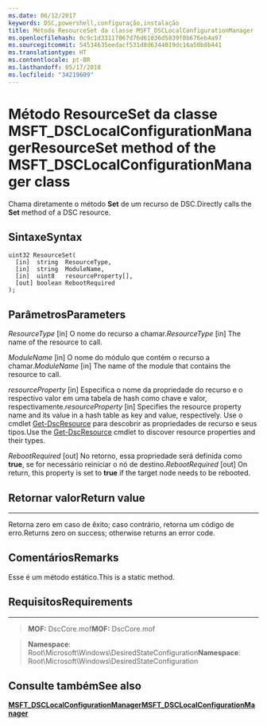 ```yaml
---
ms.date: 06/12/2017
keywords: DSC,powershell,configuração,instalação
title: Método ResourceSet da classe MSFT_DSCLocalConfigurationManager
ms.openlocfilehash: 0c9c1d33117067d76d61036d5839f0b676eb4a97
ms.sourcegitcommit: 54534635eedacf531d8d6344019dc16a50b8b441
ms.translationtype: HT
ms.contentlocale: pt-BR
ms.lasthandoff: 05/17/2018
ms.locfileid: "34219609"
---
```

# <a name="resourceset-method-of-the-msftdsclocalconfigurationmanager-class"></a><span data-ttu-id="59476-103">Método ResourceSet da classe MSFT_DSCLocalConfigurationManager</span><span class="sxs-lookup"><span data-stu-id="59476-103">ResourceSet method of the MSFT_DSCLocalConfigurationManager class</span></span>

<span data-ttu-id="59476-104">Chama diretamente o método **Set** de um recurso de DSC.</span><span class="sxs-lookup"><span data-stu-id="59476-104">Directly calls the **Set** method of a DSC resource.</span></span>

<a name="syntax"></a><span data-ttu-id="59476-105">Sintaxe</span><span class="sxs-lookup"><span data-stu-id="59476-105">Syntax</span></span>
------

```mof
uint32 ResourceSet(
  [in]  string  ResourceType,
  [in]  string  ModuleName,
  [in]  uint8   resourceProperty[],
  [out] boolean RebootRequired
);
```

<a name="parameters"></a><span data-ttu-id="59476-106">Parâmetros</span><span class="sxs-lookup"><span data-stu-id="59476-106">Parameters</span></span>
----------

<span data-ttu-id="59476-107">*ResourceType* \[in\] O nome do recurso a chamar.</span><span class="sxs-lookup"><span data-stu-id="59476-107">*ResourceType* \[in\] The name of the resource to call.</span></span>

<span data-ttu-id="59476-108">*ModuleName* \[in\] O nome do módulo que contém o recurso a chamar.</span><span class="sxs-lookup"><span data-stu-id="59476-108">*ModuleName* \[in\] The name of the module that contains the resource to call.</span></span>

<span data-ttu-id="59476-109">*resourceProperty* \[in\] Especifica o nome da propriedade do recurso e o respectivo valor em uma tabela de hash como chave e valor, respectivamente.</span><span class="sxs-lookup"><span data-stu-id="59476-109">*resourceProperty* \[in\] Specifies the resource property name and its value in a hash table as key and value, respectively.</span></span> <span data-ttu-id="59476-110">Use o cmdlet [Get-DscResource](https://technet.microsoft.com/library/dn521625.aspx) para descobrir as propriedades de recurso e seus tipos.</span><span class="sxs-lookup"><span data-stu-id="59476-110">Use the [Get-DscResource](https://technet.microsoft.com/library/dn521625.aspx) cmdlet to discover resource properties and their types.</span></span>

<span data-ttu-id="59476-111">*RebootRequired* \[out\] No retorno, essa propriedade será definida como **true**, se for necessário reiniciar o nó de destino.</span><span class="sxs-lookup"><span data-stu-id="59476-111">*RebootRequired* \[out\] On return, this property is set to **true** if the target node needs to be rebooted.</span></span>

## <a name="return-value"></a><span data-ttu-id="59476-112">Retornar valor</span><span class="sxs-lookup"><span data-stu-id="59476-112">Return value</span></span>
------------

<span data-ttu-id="59476-113">Retorna zero em caso de êxito; caso contrário, retorna um código de erro.</span><span class="sxs-lookup"><span data-stu-id="59476-113">Returns zero on success; otherwise returns an error code.</span></span>

## <a name="remarks"></a><span data-ttu-id="59476-114">Comentários</span><span class="sxs-lookup"><span data-stu-id="59476-114">Remarks</span></span>

<span data-ttu-id="59476-115">Esse é um método estático.</span><span class="sxs-lookup"><span data-stu-id="59476-115">This is a static method.</span></span>

## <a name="requirements"></a><span data-ttu-id="59476-116">Requisitos</span><span class="sxs-lookup"><span data-stu-id="59476-116">Requirements</span></span>
------------
><span data-ttu-id="59476-117">**MOF:** DscCore.mof</span><span class="sxs-lookup"><span data-stu-id="59476-117">**MOF:** DscCore.mof</span></span>

><span data-ttu-id="59476-118">**Namespace**: Root\Microsoft\Windows\DesiredStateConfiguration</span><span class="sxs-lookup"><span data-stu-id="59476-118">**Namespace**: Root\Microsoft\Windows\DesiredStateConfiguration</span></span>


## <a name="see-also"></a><span data-ttu-id="59476-119">Consulte também</span><span class="sxs-lookup"><span data-stu-id="59476-119">See also</span></span>


[<span data-ttu-id="59476-120">**MSFT_DSCLocalConfigurationManager**</span><span class="sxs-lookup"><span data-stu-id="59476-120">**MSFT_DSCLocalConfigurationManager**</span></span>](msft-dsclocalconfigurationmanager.md)